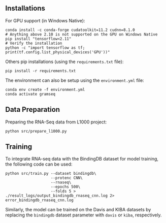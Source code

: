 ## Installations

For GPU support (in Windows Native):
```
conda install -c conda-forge cudatoolkit=11.2 cudnn=8.1.0
# Anything above 2.10 is not supported on the GPU on Windows Native
pip install "tensorflow<2.11"
# Verify the installation
python -c "import tensorflow as tf; print(tf.config.list_physical_devices('GPU'))"
```

Others pip installations (using the `requirements.txt` file):
```
pip install -r requirements.txt
```
The environment can also be setup using the `environment.yml` file:
```
conda env create -f environment.yml
conda activate gramseq
```

## Data Preparation
Preparing the RNA-Seq data from L1000 project:
```
python src/prepare_l1000.py
```

## Training
To integrate RNA-seq data with the BindingDB dataset for model training, the following code can be used:
```
python src/train.py --dataset bindingdb\
                    --protenc CNN\
                    --rnaseq\
                    --epochs 500\
                    --folds 5 > ./result_logs/output_bindingdb_rnaseq_cnn.log 2> error_bindingdb_rnaseq_cnn.log
```
Similarly, the model can be trained on the Davis and KIBA datasets by replacing the `bindingdb` dataset parameter with `davis` or `kiba`, respectively.

